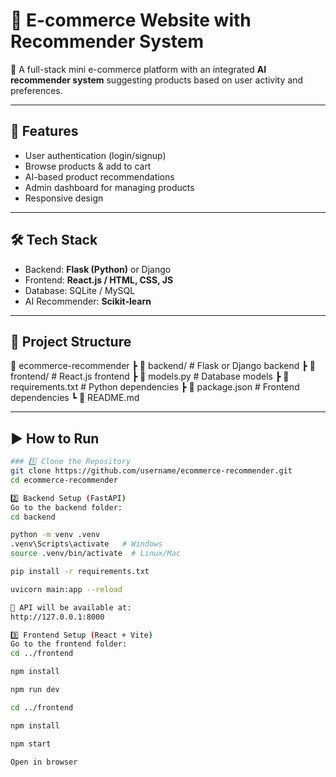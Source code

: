 # 🛒 E-commerce Website with Recommender System

📌 A full-stack mini e-commerce platform with an integrated **AI recommender system** suggesting products based on user activity and preferences.

---

## 🚀 Features
- User authentication (login/signup)  
- Browse products & add to cart  
- AI-based product recommendations  
- Admin dashboard for managing products  
- Responsive design  

---

## 🛠️ Tech Stack
- Backend: **Flask (Python)** or Django  
- Frontend: **React.js / HTML, CSS, JS**  
- Database: SQLite / MySQL  
- AI Recommender: **Scikit-learn**  

---

## 📂 Project Structure
📁 ecommerce-recommender
┣ 📂 backend/ # Flask or Django backend
┣ 📂 frontend/ # React.js frontend
┣ 📜 models.py # Database models
┣ 📜 requirements.txt # Python dependencies
┣ 📜 package.json # Frontend dependencies
┗ 📜 README.md

---

## ▶️ How to Run
```bash
### 1️⃣ Clone the Repository
git clone https://github.com/username/ecommerce-recommender.git
cd ecommerce-recommender

2️⃣ Backend Setup (FastAPI)
Go to the backend folder:
cd backend

python -m venv .venv
.venv\Scripts\activate   # Windows
source .venv/bin/activate  # Linux/Mac

pip install -r requirements.txt

uvicorn main:app --reload

📍 API will be available at:
http://127.0.0.1:8000

3️⃣ Frontend Setup (React + Vite)
Go to the frontend folder:
cd ../frontend

npm install

npm run dev

cd ../frontend

npm install

npm start

Open in browser
